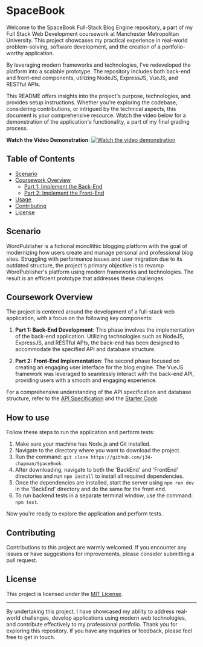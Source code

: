 # SpaceBook 

Welcome to the SpaceBook Full-Stack Blog Engine repository, a part of my Full Stack Web Development coursework at Manchester Metropolitan University. This project showcases my practical experience in real-world problem-solving, software development, and the creation of a portfolio-worthy application.

By leveraging modern frameworks and technologies, I've redeveloped the platform into a scalable prototype. The repository includes both back-end and front-end components, utilizing NodeJS, ExpressJS, VueJS, and RESTful APIs.

This README offers insights into the project's purpose, technologies, and provides setup instructions. Whether you're exploring the codebase, considering contributions, or intrigued by the technical aspects, this document is your comprehensive resource. Watch the video below for a demonstration of the application's functionality, a part of my final grading process.

**Watch the Video Demonstration**: [![Watch the video demonstration](link_to_your_video_thumbnail_image)](link_to_your_video)

## Table of Contents

- [Scenario](#scenario)
- [Coursework Overview](#coursework-overview)
   - [Part 1: Implement the Back-End](#part-1-implement-the-back-end)
   - [Part 2: Implement the Front-End](#part-2-implement-the-front-end)
- [Usage](#usage)
- [Contributing](#contributing)
- [License](#license)
  
## Scenario

WordPublisher is a fictional monolithic blogging platform with the goal of modernizing how users create and manage personal and professional blog sites. Struggling with performance issues and user migration due to its outdated structure, the project's primary objective is to revamp WordPublisher's platform using modern frameworks and technologies. The result is an efficient prototype that addresses these challenges.

## Coursework Overview

The project is centered around the development of a full-stack web application, with a focus on the following key components:

1. **Part 1: Back-End Development**: This phase involves the implementation of the back-end application. Utilizing technologies such as NodeJS, ExpressJS, and RESTful APIs, the back-end has been designed to accommodate the specified API and database structure.

2. **Part 2: Front-End Implementation**: The second phase focused on creating an engaging user interface for the blog engine. The VueJS framework was leveraged to seamlessly interact with the back-end API, providing users with a smooth and engaging experience.

For a comprehensive understanding of the API specification and database structure, refer to the [API Specification](https://app.swaggerhub.com/apis/ashwilliams/FullStack-WebDev-Assignment/1.0.0) and the [Starter Code](https://github.com/ash-williams/fsd_blog_engine_server).

## How to use 

Follow these steps to run the application and perform tests:

1. Make sure your machine has Node.js and Git installed.
2. Navigate to the directory where you want to download the project.
3. Run the command: `git clone https://github.com/j34-chapman/SpaceBook`.
4. After downloading, navigate to both the 'BackEnd' and 'FrontEnd' directories and run `npm install` to install all required dependencies.
5. Once the dependencies are installed, start the server using `npm run dev` in the 'BackEnd' directory and do the same for the front end.
6. To run backend tests in a separate terminal window, use the command: `npm test`.

Now you're ready to explore the application and perform tests.

## Contributing

Contributions to this project are warmly welcomed. If you encounter any issues or have suggestions for improvements, please consider submitting a pull request.

## License

This project is licensed under the [MIT License](LICENSE).

---

By undertaking this project, I have showcased my ability to address real-world challenges, develop applications using modern web technologies, and contribute effectively to my professional portfolio. Thank you for exploring this repository. If you have any inquiries or feedback, please feel free to get in touch.


